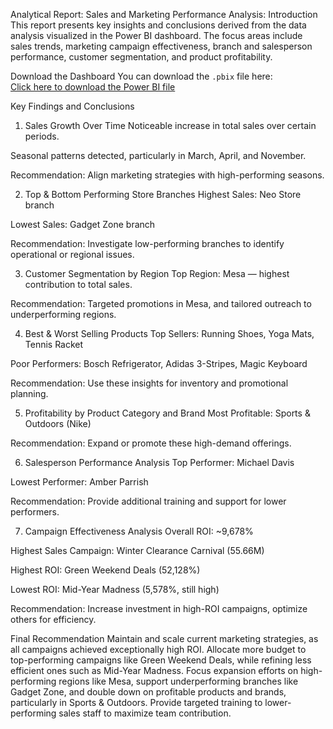 Analytical Report: Sales and Marketing Performance Analysis:
Introduction
This report presents key insights and conclusions derived from the data analysis visualized in the Power BI dashboard. The focus areas include sales trends, marketing campaign effectiveness, branch and salesperson performance, customer segmentation, and product profitability.

Download the Dashboard
You can download the `.pbix` file here:  
[Click here to download the Power BI file]([https://drive.google.com/your-sharing-link](https://drive.google.com/file/d/1-hNMFaTwT5Fe3jSsZ35YvyExTMY3kK4-/view?usp=drive_link))


Key Findings and Conclusions
1. Sales Growth Over Time
Noticeable increase in total sales over certain periods.

Seasonal patterns detected, particularly in March, April, and November.

Recommendation: Align marketing strategies with high-performing seasons.

2. Top & Bottom Performing Store Branches
Highest Sales: Neo Store branch

Lowest Sales: Gadget Zone branch

Recommendation: Investigate low-performing branches to identify operational or regional issues.

3. Customer Segmentation by Region
Top Region: Mesa — highest contribution to total sales.

Recommendation: Targeted promotions in Mesa, and tailored outreach to underperforming regions.

4. Best & Worst Selling Products
Top Sellers: Running Shoes, Yoga Mats, Tennis Racket

Poor Performers: Bosch Refrigerator, Adidas 3-Stripes, Magic Keyboard

Recommendation: Use these insights for inventory and promotional planning.

5. Profitability by Product Category and Brand
Most Profitable: Sports & Outdoors (Nike)

Recommendation: Expand or promote these high-demand offerings.

6. Salesperson Performance Analysis
Top Performer: Michael Davis

Lowest Performer: Amber Parrish

Recommendation: Provide additional training and support for lower performers.

7. Campaign Effectiveness Analysis
Overall ROI: ~9,678%

Highest Sales Campaign: Winter Clearance Carnival (55.66M)

Highest ROI: Green Weekend Deals (52,128%)

Lowest ROI: Mid-Year Madness (5,578%, still high)

Recommendation: Increase investment in high-ROI campaigns, optimize others for efficiency.

Final Recommendation
Maintain and scale current marketing strategies, as all campaigns achieved exceptionally high ROI. Allocate more budget to top-performing campaigns like Green Weekend Deals, while refining less efficient ones such as Mid-Year Madness.
Focus expansion efforts on high-performing regions like Mesa, support underperforming branches like Gadget Zone, and double down on profitable products and brands, particularly in Sports & Outdoors.
Provide targeted training to lower-performing sales staff to maximize team contribution.

